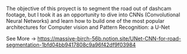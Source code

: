 The objective of this proyect is to segment the road out of dashcam footage, but I took it as an opportunity to dive into CNNs (Convolutional Neural Networks) and learn how to build one of the most popular architectures for Computer vision and Pattern Recognition: a U-Net  
  
See More -> https://massive-birch-56b.notion.site/UNet-CNN-for-road-segmentation-1bfd04bb9417808c9a96f42df9f03984
